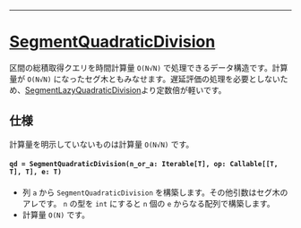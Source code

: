 ___

# [SegmentQuadraticDivision](https://github.com/titanium-22/Library/blob/main/QuadraticDivision/SegmentQuadraticDivision.py)

区間の総積取得クエリを時間計算量 `O(N√N)` で処理できるデータ構造です。計算量が `O(N√N)` になったセグ木ともみなせます。遅延評価の処理を必要としないため、[SegmentLazyQuadraticDivision](SegmentLazyQuadraticDivision.md)より定数倍が軽いです。  

## 仕様

計算量を明示していないものは計算量 `O(N√N)` です。

#### `qd = SegmentQuadraticDivision(n_or_a: Iterable[T], op: Callable[[T, T], T], e: T)`
- 列 `a` から `SegmentQuadraticDivision` を構築します。その他引数はセグ木のアレです。
`n` の型を `int` にすると `n` 個の `e` からなる配列で構築します。  
- 計算量 `O(N)` です。

